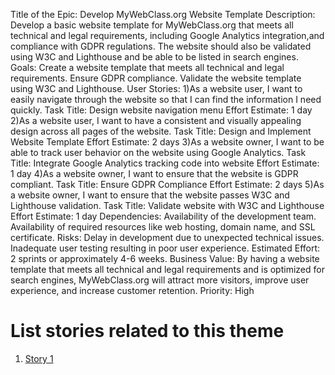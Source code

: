 Title of the Epic: Develop MyWebClass.org Website Template
Description: Develop a basic website template for MyWebClass.org that meets all technical and legal requirements, including Google Analytics integration,and compliance with GDPR regulations. The website should also be validated using W3C and Lighthouse and be able to be listed in search engines.
Goals:
Create a website template that meets all technical and legal requirements.
Ensure GDPR compliance.
Validate the website template using W3C and Lighthouse.
User Stories:
1)As a website user, I want to easily navigate through the website so that I can find the information I need quickly.
Task Title: Design website navigation menu
Effort Estimate: 1 day
2)As a website user, I want to have a consistent and visually appealing design across all pages of the website.
Task Title: Design and Implement Website Template
Effort Estimate: 2 days
3)As a website owner, I want to be able to track user behavior on the website using Google Analytics.
Task Title: Integrate Google Analytics tracking code into website
Effort Estimate: 1 day
4)As a website owner, I want to ensure that the website is GDPR compliant.
Task Title: Ensure GDPR Compliance
Effort Estimate: 2 days
5)As a website owner, I want to ensure that the website passes W3C and Lighthouse validation.
Task Title: Validate website with W3C and Lighthouse
Effort Estimate: 1 day
Dependencies:
Availability of the development team.
Availability of required resources  like web hosting, domain name, and SSL certificate.
Risks:
Delay in development due to unexpected technical issues.
Inadequate user testing resulting in poor user experience.
Estimated Effort: 2 sprints or approximately 4-6 weeks.
Business Value: By having a website template that meets all technical and legal requirements and is optimized for search engines, MyWebClass.org will attract more visitors, improve user experience, and increase customer retention.
Priority: High

# List stories related to this theme
1. [Story 1](documentation/templates/theme/initiatives/epics/stories/story_template.md)